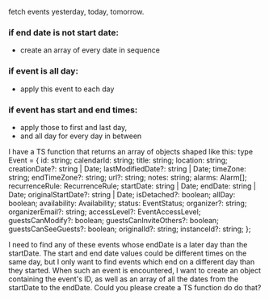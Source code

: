 fetch events yesterday, today, tomorrow.

### if end date is not start date:

- create an array of every date in sequence

### if event is all day:

- apply this event to each day

### if event has start and end times:

- apply those to first and last day,
- and all day for every day in between

I have a TS function that returns an array of objects shaped like this:
type Event = {
id: string;
calendarId: string;
title: string;
location: string;
creationDate?: string | Date;
lastModifiedDate?: string | Date;
timeZone: string;
endTimeZone?: string;
url?: string;
notes: string;
alarms: Alarm[];
recurrenceRule: RecurrenceRule;
startDate: string | Date;
endDate: string | Date;
originalStartDate?: string | Date;
isDetached?: boolean;
allDay: boolean;
availability: Availability;
status: EventStatus;
organizer?: string;
organizerEmail?: string;
accessLevel?: EventAccessLevel;
guestsCanModify?: boolean;
guestsCanInviteOthers?: boolean;
guestsCanSeeGuests?: boolean;
originalId?: string;
instanceId?: string;
};

I need to find any of these events whose endDate is a later day than the startDate. The start and end date values could be different times on the same day, but I only want to find events which end on a different day than they started. When such an event is encountered, I want to create an object containing the event's ID, as well as an array of all the dates from the startDate to the endDate. Could you please create a TS function do do that?
